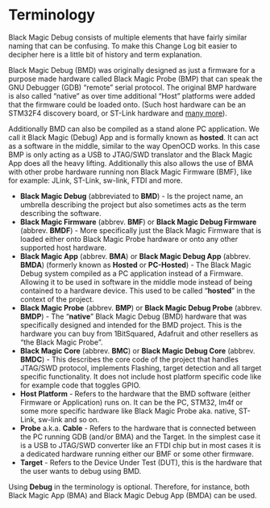 # Terminology

Black Magic Debug consists of multiple elements that have fairly similar naming that can be confusing. To make this Change Log bit easier to decipher here is a little bit of history and term explanation.

Black Magic Debug (BMD) was originally designed as just a firmware for a purpose made hardware called Black Magic Probe (BMP) that can speak the GNU Debugger (GDB) “remote” serial protocol. The original BMP hardware is also called “native” as over time additional “Host” platforms were added that the firmware could be loaded onto. (Such host hardware can be an STM32F4 discovery board, or ST-Link hardware and [many more](../hardware.md)).

Additionally BMD can also be compiled as a stand alone PC application. We call it Black Magic (Debug) App and is formally known as **hosted**. It can act as a software in the middle, similar to the way OpenOCD works. In this case BMP is only acting as a USB to JTAG/SWD translator and the Black Magic App does all the heavy lifting. Additionally this also allows the use of BMA with other probe hardware running non Black Magic Firmware (BMF), like for example: JLink, ST-Link, sw-link, FTDI and more.

- **Black Magic Debug** (abbreviated to **BMD**) - Is the project name, an umbrella describing the project but also sometimes acts as the term describing the software.
- **Black Magic Firmware** (abbrev. **BMF**) or **Black Magic Debug Firmware** (abbrev. **BMDF**) - More specifically just the Black Magic Firmware that is loaded either onto Black Magic Probe hardware or onto any other supported host hardware.
- **Black Magic App** (abbrev. **BMA**) or **Black Magic Debug App** (abbrev. **BMDA**) (formerly known as **Hosted** or **PC-Hosted**) - The Black Magic Debug system compiled as a PC application instead of a Firmware. Allowing it to be used in software in the middle mode instead of being contained to a hardware device. This used to be called “**hosted**” in the context of the project.
- **Black Magic Probe** (abbrev. **BMP**) or **Black Magic Debug Probe** (abbrev. **BMDP**) - The “**native**” Black Magic Debug (BMD) hardware that was specifically designed and intended for the BMD project. This is the hardware you can buy from 1BitSquared, Adafruit and other resellers as “the Black Magic Probe”.
- **Black Magic Core** (abbrev. **BMC**) or **Black Magic Debug Core** (abbrev. **BMDC**) - This describes the core code of the project that handles JTAG/SWD protocol, implements Flashing, target detection and all target specific functionality. It does not include host platform specific code like for example code that toggles GPIO.
- **Host Platform** - Refers to the hardware that the BMD software (either Firmware or Application) runs on. It can be the PC, STM32, lm4f or some more specific hardware like Black Magic Probe aka. native, ST-Link, sw-link and so on.
- **Probe** a.k.a. **Cable** - Refers to the hardware that is connected between the PC running GDB (and/or BMA) and the Target. In the simplest case it is a USB to JTAG/SWD converter like an FTDI chip but in most cases it is a dedicated hardware running either our BMF or some other firmware.
- **Target** - Refers to the Device Under Test (DUT), this is the hardware that the user wants to debug using BMD.

Using **Debug** in the terminology is optional. Therefore, for instance, both Black Magic App (BMA) and Black Magic Debug App (BMDA) can be used.
